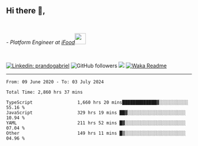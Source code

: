 <h2>Hi there  👋,</h2> </br>

<p><em>- Platform Engineer at <a href="https://www.ifood.com.br/">iFood</a><img src="https://media.giphy.com/media/WUlplcMpOCEmTGBtBW/giphy.gif" width="30"> 
</em></p></br>


[![Linkedin: prandogabriel](https://img.shields.io/badge/-prandogabriel-blue?style=flat-square&logo=Linkedin&logoColor=white&link=https://www.linkedin.com/in/prandogabriel/)](https://www.linkedin.com/in/prandogabriel)
![GitHub followers](https://img.shields.io/github/followers/prandogabriel?label=Follow&style=social)
![](https://visitor-badge.glitch.me/badge?page_id=prandogabriel.prandogabriel)
[![Waka Readme](https://github.com/prandogabriel/prandogabriel/actions/workflows/update-stats.yml.yml/badge.svg)](https://github.com/prandogabriel/prandogabriel/actions/workflows/update-stats.yml.yml)

---

<!--START_SECTION:waka-->

```golang
From: 09 June 2020 - To: 03 July 2024

Total Time: 2,860 hrs 37 mins

TypeScript                 1,660 hrs 20 mins█████████████▓░░░░░░░░░░░   55.16 %
JavaScript                 329 hrs 19 mins ██▓░░░░░░░░░░░░░░░░░░░░░░   10.94 %
YAML                       211 hrs 52 mins █▓░░░░░░░░░░░░░░░░░░░░░░░   07.04 %
Other                      149 hrs 11 mins █▒░░░░░░░░░░░░░░░░░░░░░░░   04.96 %
```

<!--END_SECTION:waka-->

